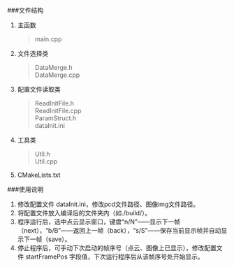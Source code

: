###文件结构
  1. 主函数  
     > main.cpp
  2. 文件选择类  
     > DataMerge.h  
     DataMerge.cpp
  3. 配置文件读取类  
     > ReadInitFile.h  
     ReadInitFile.cpp  
     ParamStruct.h  
     dataInit.ini  
  4. 工具类  
     > Util.h  
     Util.cpp
  5. CMakeLists.txt  

###使用说明
  1. 修改配置文件 dataInit.ini，修改pcd文件路径、图像img文件路径。  
  2. 将配置文件放入编译后的文件夹内（如./build/）。
  3. 程序运行后，选中点云显示窗口，键盘“n/N”——显示下一帧（next），“b/B”——返回上一帧（back），“s/S”——保存当前显示帧并自动显示下一帧（save）。
  4. 停止程序后，可手动下次启动的帧序号（点云、图像上已显示），修改配置文件 startFramePos 字段值，下次运行程序后从该帧序号处开始显示。
